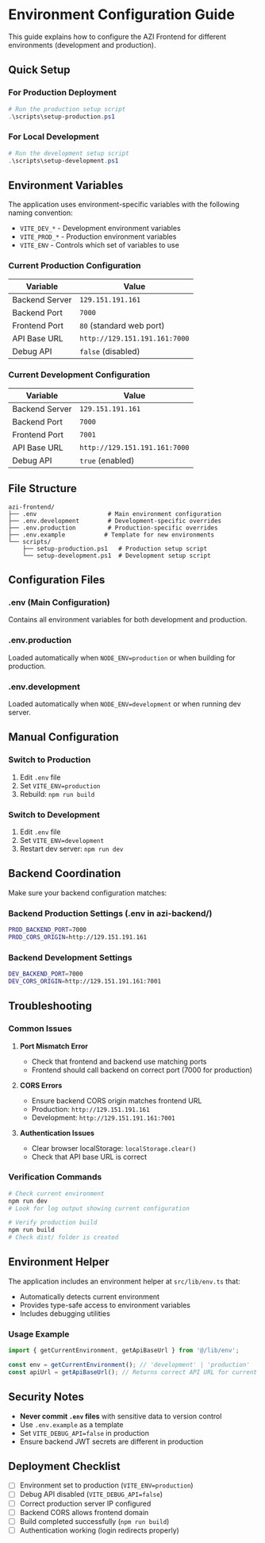# Environment Configuration Guide

This guide explains how to configure the AZI Frontend for different environments (development and production).

## Quick Setup

### For Production Deployment
```powershell
# Run the production setup script
.\scripts\setup-production.ps1
```

### For Local Development
```powershell
# Run the development setup script
.\scripts\setup-development.ps1
```

## Environment Variables

The application uses environment-specific variables with the following naming convention:

- `VITE_DEV_*` - Development environment variables
- `VITE_PROD_*` - Production environment variables
- `VITE_ENV` - Controls which set of variables to use

### Current Production Configuration

| Variable | Value |
|----------|-------|
| Backend Server | `129.151.191.161` |
| Backend Port | `7000` |
| Frontend Port | `80` (standard web port) |
| API Base URL | `http://129.151.191.161:7000` |
| Debug API | `false` (disabled) |

### Current Development Configuration

| Variable | Value |
|----------|-------|
| Backend Server | `129.151.191.161` |
| Backend Port | `7000` |
| Frontend Port | `7001` |
| API Base URL | `http://129.151.191.161:7000` |
| Debug API | `true` (enabled) |

## File Structure

```
azi-frontend/
├── .env                    # Main environment configuration
├── .env.development        # Development-specific overrides
├── .env.production         # Production-specific overrides
├── .env.example           # Template for new environments
└── scripts/
    ├── setup-production.ps1   # Production setup script
    └── setup-development.ps1  # Development setup script
```

## Configuration Files

### .env (Main Configuration)
Contains all environment variables for both development and production.

### .env.production
Loaded automatically when `NODE_ENV=production` or when building for production.

### .env.development
Loaded automatically when `NODE_ENV=development` or when running dev server.

## Manual Configuration

### Switch to Production
1. Edit `.env` file
2. Set `VITE_ENV=production`
3. Rebuild: `npm run build`

### Switch to Development
1. Edit `.env` file
2. Set `VITE_ENV=development`
3. Restart dev server: `npm run dev`

## Backend Coordination

Make sure your backend configuration matches:

### Backend Production Settings (.env in azi-backend/)
```bash
PROD_BACKEND_PORT=7000
PROD_CORS_ORIGIN=http://129.151.191.161
```

### Backend Development Settings
```bash
DEV_BACKEND_PORT=7000
DEV_CORS_ORIGIN=http://129.151.191.161:7001
```

## Troubleshooting

### Common Issues

1. **Port Mismatch Error**
   - Check that frontend and backend use matching ports
   - Frontend should call backend on correct port (7000 for production)

2. **CORS Errors**
   - Ensure backend CORS origin matches frontend URL
   - Production: `http://129.151.191.161`
   - Development: `http://129.151.191.161:7001`

3. **Authentication Issues**
   - Clear browser localStorage: `localStorage.clear()`
   - Check that API base URL is correct

### Verification Commands

```powershell
# Check current environment
npm run dev
# Look for log output showing current configuration

# Verify production build
npm run build
# Check dist/ folder is created
```

## Environment Helper

The application includes an environment helper at `src/lib/env.ts` that:

- Automatically detects current environment
- Provides type-safe access to environment variables
- Includes debugging utilities

### Usage Example
```typescript
import { getCurrentEnvironment, getApiBaseUrl } from '@/lib/env';

const env = getCurrentEnvironment(); // 'development' | 'production'
const apiUrl = getApiBaseUrl(); // Returns correct API URL for current env
```

## Security Notes

- **Never commit `.env` files** with sensitive data to version control
- Use `.env.example` as a template
- Set `VITE_DEBUG_API=false` in production
- Ensure backend JWT secrets are different in production

## Deployment Checklist

- [ ] Environment set to production (`VITE_ENV=production`)
- [ ] Debug API disabled (`VITE_DEBUG_API=false`)
- [ ] Correct production server IP configured
- [ ] Backend CORS allows frontend domain
- [ ] Build completed successfully (`npm run build`)
- [ ] Authentication working (login redirects properly)
